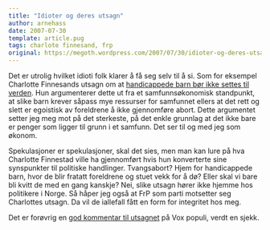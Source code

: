 ```yaml
---
title: "Idioter og deres utsagn"
author: arnehass
date: 2007-07-30
template: article.pug
tags: charlote finnesand, frp
original: https://megoth.wordpress.com/2007/07/30/idioter-og-deres-utsagn/
---
```


<p>Det er utrolig hvilket idioti folk klarer å få seg selv til å si. Som for eksempel Charlotte Finnesands utsagn om at <a href="http://www.radio102.no/radio102/web.nsf/0/65C354E3C087CC34C12573280029F7BC?OpenDocument">handicappede barn bør ikke settes til verden</a>. Hun argumenterer dette ut fra et samfunnsøkonomisk standpunkt, at slike barn krever såpass mye ressurser for samfunnet ellers at det rett og slett er egoistisk av foreldrene å ikke gjennomføre abort. Dette argumentet setter jeg meg mot på det sterkeste, på det enkle grunnlag at det ikke bare er penger som ligger til grunn i et samfunn. Det ser til og med jeg som økonom.</p>
<p>Spekulasjoner er spekulasjoner, skal det sies, men man kan lure på hva Charlotte Finnestad ville ha gjennomført hvis hun konverterte sine synspunkter til politiske handlinger. Tvangsabort? Hjem for handicappede barn, hvor de blir fratatt foreldrene og stuet vekk for å dø? Eller skal vi bare bli kvitt de med en gang kanskje? Nei, slike utsagn hører ikke hjemme hos politikere i Norge. Så håper jeg også at FrP som parti motsetter seg Charlottes utsagn. Da vil de iallefall fått en form for integritet hos meg.</p>
<p>Det er forøvrig en <a href="http://voxpopulinor.blogspot.com/2007/07/vi-m-ikke-sette-til-verden-frp.html">god kommentar til utsagnet</a> på Vox populi, verdt en sjekk.</p>
